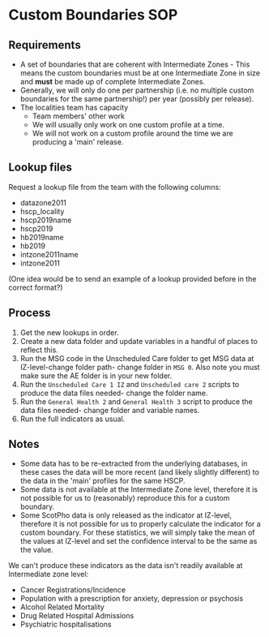 # Custom Boundaries SOP

## Requirements

-  A set of boundaries that are coherent with Intermediate Zones - This means the custom boundaries must be at one Intermediate Zone in size and **must** be made up of complete Intermediate Zones.
-  Generally, we will only do one per partnership (i.e. no multiple custom boundaries for the same partnership!) per year (possibly per release).
-  The localities team has capacity
   - Team members' other work
   - We will usually only work on one custom profile at a time.
   - We will not work on a custom profile around the time we are producing a 'main' release.

## Lookup files

Request a lookup file from the team with the following columns:

- datazone2011
- hscp_locality
- hscp2019name
- hscp2019
- hb2019name
- hb2019
- intzone2011name
- intzone2011

(One idea would be to send an example of a lookup provided before in the correct format?) 

## Process

1.  Get the new lookups in order.
2.  Create a new data folder and update variables in a handful of places to reflect this.
3.  Run the MSG code in the Unscheduled Care folder to get MSG data at IZ-level-change folder path- change folder in `MSG 0`. Also note you must make sure the AE folder is in your new folder.
4.  Run the `Unscheduled Care 1 IZ` and `Unscheduled care 2` scripts to produce the data files needed- change the folder name.
5.  Run the `General Health 2` and `General Health 3` script to produce the data files needed- change folder and variable names.
6.  Run the full indicators as usual.


## Notes

- Some data has to be re-extracted from the underlying databases, in these cases the data will be more recent (and likely slightly different) to the data in the 'main' profiles for the same HSCP.
- Some data is not available at the Intermediate Zone level, therefore it is not possible for us to (reasonably) reproduce this for a custom boundary.
- Some ScotPho data is only released as the indicator at IZ-level, therefore it is not possible for us to properly calculate the indicator for a custom boundary. For these statistics, we will simply take the mean of the values at IZ-level and set the confidence interval to be the same as the value.

We can't produce these indicators as the data isn't readily available at Intermediate zone level:

 - Cancer Registrations/Incidence
 - Population with a prescription for anxiety, depression or psychosis
 - Alcohol Related Mortality
 - Drug Related Hospital Admissions
 - Psychiatric hospitalisations 
  
